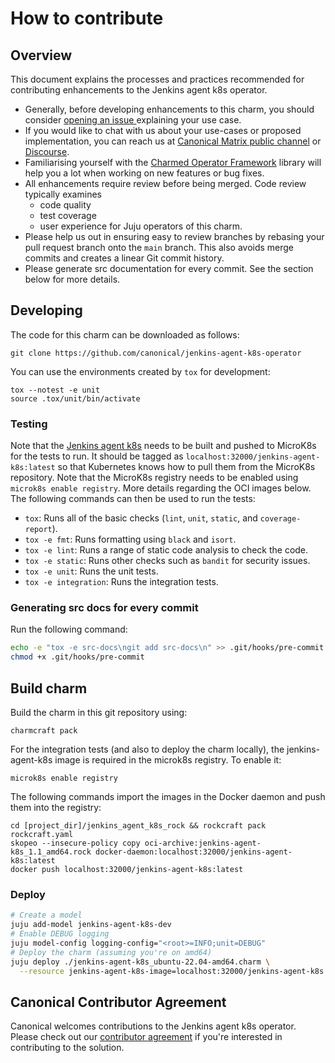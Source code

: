 # How to contribute

## Overview

This document explains the processes and practices recommended for contributing enhancements to the Jenkins agent k8s operator.

- Generally, before developing enhancements to this charm, you should consider [opening an issue
  ](https://github.com/canonical/jenkins-agent-k8s-operator/issues) explaining your use case.
- If you would like to chat with us about your use-cases or proposed implementation, you can reach
  us at [Canonical Matrix public channel](https://app.element.io/#/room/#charmhub-charmdev:ubuntu.com)
  or [Discourse](https://discourse.charmhub.io/).
- Familiarising yourself with the [Charmed Operator Framework](https://juju.is/docs/sdk) library
  will help you a lot when working on new features or bug fixes.
- All enhancements require review before being merged. Code review typically examines
  - code quality
  - test coverage
  - user experience for Juju operators of this charm.
- Please help us out in ensuring easy to review branches by rebasing your pull request branch onto the `main` branch. This also avoids merge commits and creates a linear Git commit history.
- Please generate src documentation for every commit. See the section below for more details.

## Developing

The code for this charm can be downloaded as follows:

```
git clone https://github.com/canonical/jenkins-agent-k8s-operator
```

You can use the environments created by `tox` for development:

```shell
tox --notest -e unit
source .tox/unit/bin/activate
```

### Testing

Note that the [Jenkins agent k8s](jenkins_agent_k8s_rock/rockcraft.yaml) needs to be built and pushed to MicroK8s for the tests to run. It should be tagged as `localhost:32000/jenkins-agent-k8s:latest` so that Kubernetes knows how to pull them from the MicroK8s repository. Note that the MicroK8s registry needs to be enabled using `microk8s enable registry`. More details regarding the OCI images below. The following commands can then be used to run the tests:

* `tox`: Runs all of the basic checks (`lint`, `unit`, `static`, and `coverage-report`).
* `tox -e fmt`: Runs formatting using `black` and `isort`.
* `tox -e lint`: Runs a range of static code analysis to check the code.
* `tox -e static`: Runs other checks such as `bandit` for security issues.
* `tox -e unit`: Runs the unit tests.
* `tox -e integration`: Runs the integration tests.

### Generating src docs for every commit

Run the following command:

```bash
echo -e "tox -e src-docs\ngit add src-docs\n" >> .git/hooks/pre-commit
chmod +x .git/hooks/pre-commit
```

## Build charm

Build the charm in this git repository using:

```shell
charmcraft pack
```
For the integration tests (and also to deploy the charm locally), the jenkins-agent-k8s image is required in the microk8s registry. To enable it:

    microk8s enable registry

The following commands import the images in the Docker daemon and push them into the registry:

    cd [project_dir]/jenkins_agent_k8s_rock && rockcraft pack rockcraft.yaml
    skopeo --insecure-policy copy oci-archive:jenkins-agent-k8s_1.1_amd64.rock docker-daemon:localhost:32000/jenkins-agent-k8s:latest
    docker push localhost:32000/jenkins-agent-k8s:latest

### Deploy

```bash
# Create a model
juju add-model jenkins-agent-k8s-dev
# Enable DEBUG logging
juju model-config logging-config="<root>=INFO;unit=DEBUG"
# Deploy the charm (assuming you're on amd64)
juju deploy ./jenkins-agent-k8s_ubuntu-22.04-amd64.charm \
  --resource jenkins-agent-k8s-image=localhost:32000/jenkins-agent-k8s:latest
```

## Canonical Contributor Agreement

Canonical welcomes contributions to the Jenkins agent k8s operator. Please check out our [contributor agreement](https://ubuntu.com/legal/contributors) if you're interested in contributing to the solution.
